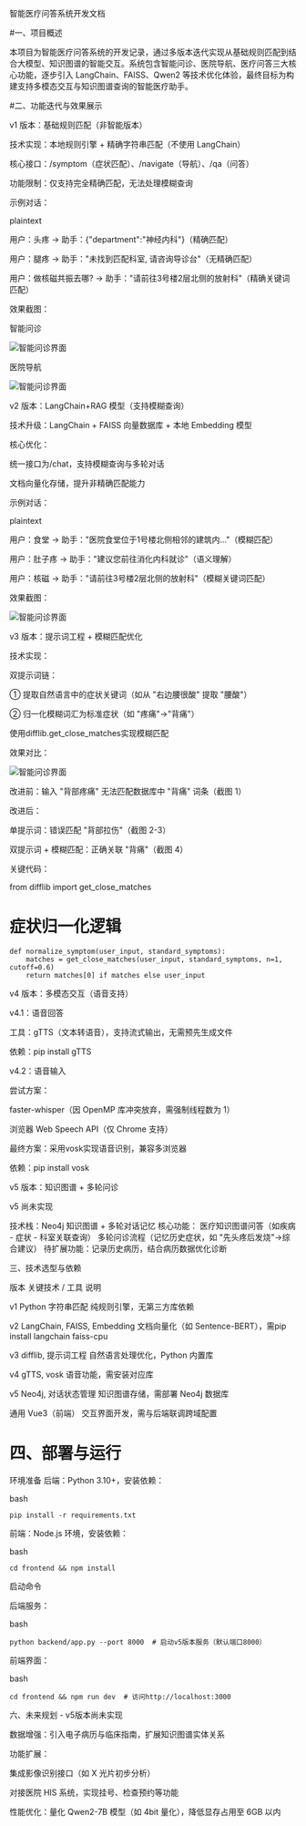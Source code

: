 智能医疗问答系统开发文档

#一、项目概述

本项目为智能医疗问答系统的开发记录，通过多版本迭代实现从基础规则匹配到结合大模型、知识图谱的智能交互。系统包含智能问诊、医院导航、医疗问答三大核心功能，逐步引入 LangChain、FAISS、Qwen2 等技术优化体验，最终目标为构建支持多模态交互与知识图谱查询的智能医疗助手。

#二、功能迭代与效果展示

v1 版本：基础规则匹配（非智能版本）

技术实现：本地规则引擎 + 精确字符串匹配（不使用 LangChain）

核心接口：/symptom（症状匹配）、/navigate（导航）、/qa（问答）

功能限制：仅支持完全精确匹配，无法处理模糊查询

示例对话：

plaintext

用户：头疼 → 助手：{"department":"神经内科"}（精确匹配）

用户：腿疼 → 助手："未找到匹配科室, 请咨询导诊台"（无精确匹配）

用户：做核磁共振去哪? → 助手："请前往3号楼2层北侧的放射科"（精确关键词匹配）

效果截图：

智能问诊

![智能问诊界面](pictures/v1/1.png) 

医院导航

![智能问诊界面](pictures/v1/2.png) 

v2 版本：LangChain+RAG 模型（支持模糊查询）

技术升级：LangChain + FAISS 向量数据库 + 本地 Embedding 模型

核心优化：

统一接口为/chat，支持模糊查询与多轮对话

文档向量化存储，提升非精确匹配能力

示例对话：

plaintext

用户：食堂 → 助手："医院食堂位于1号楼北侧相邻的建筑内..."（模糊匹配）

用户：肚子疼 → 助手："建议您前往消化内科就诊"（语义理解）

用户：核磁 → 助手："请前往3号楼2层北侧的放射科"（模糊关键词匹配）

效果截图：

![智能问诊界面](pictures/v2/1.png) 


v3 版本：提示词工程 + 模糊匹配优化

技术实现：

双提示词链：

① 提取自然语言中的症状关键词（如从 "右边腰很酸" 提取 "腰酸"）

② 归一化模糊词汇为标准症状（如 "疼痛"→"背痛"）

使用difflib.get_close_matches实现模糊匹配

效果对比：

![智能问诊界面](pictures/v3/1.png) 

改进前：输入 "背部疼痛" 无法匹配数据库中 "背痛" 词条（截图 1）

改进后：

单提示词：错误匹配 "背部拉伤"（截图 2-3）

双提示词 + 模糊匹配：正确关联 "背痛"（截图 4）

关键代码：


from difflib import get_close_matches

# 症状归一化逻辑

    def normalize_symptom(user_input, standard_symptoms):
        matches = get_close_matches(user_input, standard_symptoms, n=1, cutoff=0.6)
        return matches[0] if matches else user_input

v4 版本：多模态交互（语音支持）

v4.1：语音回答

工具：gTTS（文本转语音），支持流式输出，无需预先生成文件

依赖：pip install gTTS

v4.2：语音输入

尝试方案：

faster-whisper（因 OpenMP 库冲突放弃，需强制线程数为 1）

浏览器 Web Speech API（仅 Chrome 支持）

最终方案：采用vosk实现语音识别，兼容多浏览器

依赖：pip install vosk

v5 版本：知识图谱 + 多轮问诊

v5 尚未实现

技术栈：Neo4j 知识图谱 + 多轮对话记忆
核心功能：
医疗知识图谱问答（如疾病 - 症状 - 科室关联查询）
多轮问诊流程（记忆历史症状，如 "先头疼后发烧"→综合建议）
待扩展功能：记录历史病历，结合病历数据优化诊断

三、技术选型与依赖

版本	关键技术 / 工具	说明

v1	Python 字符串匹配	纯规则引擎，无第三方库依赖

v2	LangChain, FAISS, Embedding	文档向量化（如 Sentence-BERT），需pip install langchain faiss-cpu

v3	difflib, 提示词工程	自然语言处理优化，Python 内置库

v4	gTTS, vosk	语音功能，需安装对应库

v5	Neo4j, 对话状态管理	知识图谱存储，需部署 Neo4j 数据库

通用	Vue3（前端）	交互界面开发，需与后端联调跨域配置


# 四、部署与运行
环境准备
后端：Python 3.10+，安装依赖：

bash

    pip install -r requirements.txt

前端：Node.js 环境，安装依赖：

bash

    cd frontend && npm install

启动命令

后端服务：

bash

    python backend/app.py --port 8000  # 启动v5版本服务（默认端口8000）

前端界面：

bash

    cd frontend && npm run dev  # 访问http://localhost:3000

六、未来规划 - v5版本尚未实现

数据增强：引入电子病历与临床指南，扩展知识图谱实体关系

功能扩展：

集成影像识别接口（如 X 光片初步分析）

对接医院 HIS 系统，实现挂号、检查预约等功能

性能优化：量化 Qwen2-7B 模型（如 4bit 量化），降低显存占用至 6GB 以内

